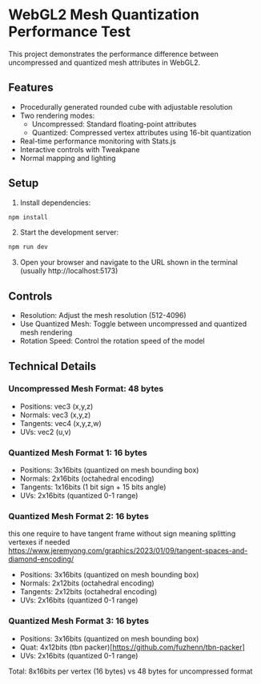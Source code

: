 # WebGL2 Mesh Quantization Performance Test

This project demonstrates the performance difference between uncompressed and quantized mesh attributes in WebGL2.

## Features
- Procedurally generated rounded cube with adjustable resolution
- Two rendering modes:
  - Uncompressed: Standard floating-point attributes
  - Quantized: Compressed vertex attributes using 16-bit quantization
- Real-time performance monitoring with Stats.js
- Interactive controls with Tweakpane
- Normal mapping and lighting

## Setup

1. Install dependencies:
```bash
npm install
```

2. Start the development server:
```bash
npm run dev
```

3. Open your browser and navigate to the URL shown in the terminal (usually http://localhost:5173)

## Controls

- Resolution: Adjust the mesh resolution (512-4096)
- Use Quantized Mesh: Toggle between uncompressed and quantized mesh rendering
- Rotation Speed: Control the rotation speed of the model

## Technical Details

### Uncompressed Mesh Format: 48 bytes
- Positions: vec3 (x,y,z)
- Normals: vec3 (x,y,z)
- Tangents: vec4 (x,y,z,w)
- UVs: vec2 (u,v)

### Quantized Mesh Format 1: 16 bytes
- Positions: 3x16bits (quantized on mesh bounding box)
- Normals: 2x16bits (octahedral encoding)
- Tangents: 1x16bits (1 bit sign + 15 bits angle)
- UVs: 2x16bits (quantized 0-1 range)

### Quantized Mesh Format 2: 16 bytes
this one require to have tangent frame without sign meaning splitting vertexes if needed
https://www.jeremyong.com/graphics/2023/01/09/tangent-spaces-and-diamond-encoding/
- Positions: 3x16bits (quantized on mesh bounding box)
- Normals: 2x12bits (octahedral encoding)
- Tangents: 2x12bits (octahedral encoding)
- UVs: 2x16bits (quantized 0-1 range)

### Quantized Mesh Format 3: 16 bytes
- Positions: 3x16bits (quantized on mesh bounding box)
- Quat: 4x12bits (tbn packer)[https://github.com/fuzhenn/tbn-packer]
- UVs: 2x16bits (quantized 0-1 range)

Total: 8x16bits per vertex (16 bytes) vs 48 bytes for uncompressed format
